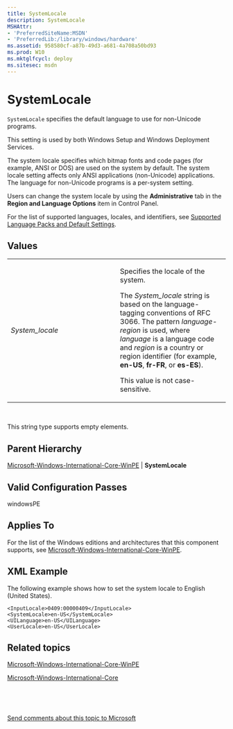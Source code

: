 ```yaml
---
title: SystemLocale
description: SystemLocale
MSHAttr:
- 'PreferredSiteName:MSDN'
- 'PreferredLib:/library/windows/hardware'
ms.assetid: 958580cf-a87b-49d3-a681-4a708a50bd93
ms.prod: W10
ms.mktglfcycl: deploy
ms.sitesec: msdn
---
```


# SystemLocale


`SystemLocale` specifies the default language to use for non-Unicode programs.

This setting is used by both Windows Setup and Windows Deployment Services.

The system locale specifies which bitmap fonts and code pages (for example, ANSI or DOS) are used on the system by default. The system locale setting affects only ANSI applications (non-Unicode) applications. The language for non-Unicode programs is a per-system setting.

Users can change the system locale by using the **Administrative** tab in the **Region and Language Options** item in Control Panel.

For the list of supported languages, locales, and identifiers, see [Supported Language Packs and Default Settings](http://go.microsoft.com/fwlink/p/?linkid=200317).

## Values


<table>
<colgroup>
<col width="50%" />
<col width="50%" />
</colgroup>
<tbody>
<tr class="odd">
<td><p><em>System_locale</em></p></td>
<td><p>Specifies the locale of the system.</p>
<p>The <em>System_locale</em> string is based on the language-tagging conventions of RFC 3066. The pattern <em>language-region</em> is used, where <em>language</em> is a language code and <em>region</em> is a country or region identifier (for example, <strong>en-US</strong>, <strong>fr-FR</strong>, or <strong>es-ES</strong>).</p>
<p>This value is not case-sensitive.</p></td>
</tr>
</tbody>
</table>

 

This string type supports empty elements.

## Parent Hierarchy


[Microsoft-Windows-International-Core-WinPE](microsoft-windows-international-core-winpe.md) | **SystemLocale**

## Valid Configuration Passes


windowsPE

## Applies To


For the list of the Windows editions and architectures that this component supports, see [Microsoft-Windows-International-Core-WinPE](microsoft-windows-international-core-winpe-win7-microsoft-windows-international-core-winpe.md).

## XML Example


The following example shows how to set the system locale to English (United States).

``` syntax
<InputLocale>0409:00000409</InputLocale> 
<SystemLocale>en-US</SystemLocale> 
<UILanguage>en-US</UILanguage> 
<UserLocale>en-US</UserLocale>
```

## Related topics


[Microsoft-Windows-International-Core-WinPE](microsoft-windows-international-core-winpe.md)

[Microsoft-Windows-International-Core](microsoft-windows-international-core.md)

 

 

[Send comments about this topic to Microsoft](mailto:wsddocfb@microsoft.com?subject=Documentation%20feedback%20%5Bp_unattend\p_unattend%5D:%20SystemLocale%20%20RELEASE:%20%2810/3/2016%29&body=%0A%0APRIVACY%20STATEMENT%0A%0AWe%20use%20your%20feedback%20to%20improve%20the%20documentation.%20We%20don't%20use%20your%20email%20address%20for%20any%20other%20purpose,%20and%20we'll%20remove%20your%20email%20address%20from%20our%20system%20after%20the%20issue%20that%20you're%20reporting%20is%20fixed.%20While%20we're%20working%20to%20fix%20this%20issue,%20we%20might%20send%20you%20an%20email%20message%20to%20ask%20for%20more%20info.%20Later,%20we%20might%20also%20send%20you%20an%20email%20message%20to%20let%20you%20know%20that%20we've%20addressed%20your%20feedback.%0A%0AFor%20more%20info%20about%20Microsoft's%20privacy%20policy,%20see%20http://privacy.microsoft.com/default.aspx. "Send comments about this topic to Microsoft")





